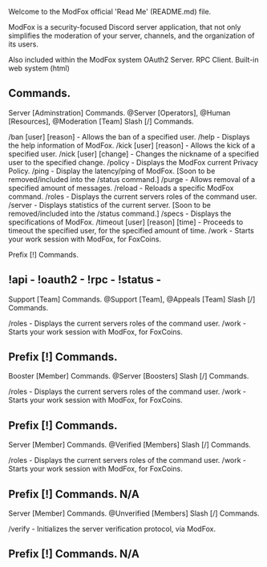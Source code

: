 Welcome to the ModFox official 'Read Me' (README.md) file.

ModFox is a security-focused Discord server application, that not only simplifies the moderation of your server, channels, and the organization of its users.

Also included within the ModFox system
OAuth2 Server.
RPC Client.
Built-in web system (html)

Commands.
------------------------------------------------------------------------------------------------------------------------------------------------
Server [Adminstration] Commands.
@Server [Operators], @Human [Resources], @Moderation [Team]
Slash [/] Commands.

/ban [user] [reason] - Allows the ban of a specified user.
/help - Displays the help information of ModFox.
/kick [user] [reason] - Allows the kick of a specified user.
/nick [user] [change] - Changes the nickname of a specified user to the specified change.
/policy - Displays the ModFox current Privacy Policy.
/ping - Display the latency/ping of ModFox. [Soon to be removed/included into the /status command.]
/purge - Allows removal of a specified amount of messages.
/reload - Reloads a specific ModFox command.
/roles - Displays the current servers roles of the command user.
/server - Displays statistics of the current server. [Soon to be removed/included into the /status command.]
/specs - Displays the specifications of ModFox.
/timeout [user] [reason] [time] - Proceeds to timeout the specified user, for the specified amount of time.
/work - Starts your work session with ModFox, for FoxCoins.

Prefix [!] Commands.

!api - 
!oauth2 - 
!rpc - 
!status - 
------------------------------------------------------------------------------------------------------------------------------------------------
Support [Team] Commands.
@Support [Team], @Appeals [Team]
Slash [/] Commands.

/roles - Displays the current servers roles of the command user.
/work - Starts your work session with ModFox, for FoxCoins.

Prefix [!] Commands.
------------------------------------------------------------------------------------------------------------------------------------------------
Booster [Member] Commands.
@Server [Boosters]
Slash [/] Commands.

/roles - Displays the current servers roles of the command user.
/work - Starts your work session with ModFox, for FoxCoins.

Prefix [!] Commands.
------------------------------------------------------------------------------------------------------------------------------------------------
Server [Member] Commands.
@Verified [Members]
Slash [/] Commands.

/roles - Displays the current servers roles of the command user.
/work - Starts your work session with ModFox, for FoxCoins.

Prefix [!] Commands.
N/A
------------------------------------------------------------------------------------------------------------------------------------------------
Server [Member] Commands.
@Unverified [Members]
Slash [/] Commands.

/verify - Initializes the server verification protocol, via ModFox.

Prefix [!] Commands.
N/A
-------------------------------------------------------------------------------------------------------------------
